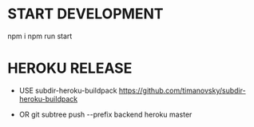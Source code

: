 # START DEVELOPMENT
npm i
npm run start


# HEROKU RELEASE
- USE subdir-heroku-buildpack
https://github.com/timanovsky/subdir-heroku-buildpack

- OR 
git subtree push --prefix backend heroku master